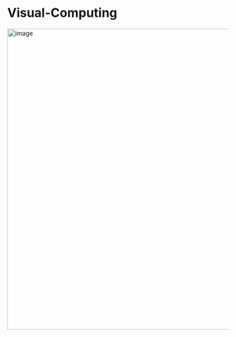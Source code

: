 # Visual-Computing
<img width="686" alt="image" src="https://github.com/dimolinas/Visual-Computing/assets/55567041/36c85a1b-e4a5-4a41-bff0-9ce6f4ac0fb2">


